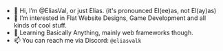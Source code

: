 - 👋 Hi, I’m @EliasVal, or just Elias. (it's pronounced El(ee)as, not El(ay)as)
- 👀 I’m interested in Flat Website Designs, Game Development and all kinds of cool stuff.
- 🌱 Learning Basically Anything, mainly web frameworks though.
- 📫 You can reach me via Discord: `@eliasvalk`

<!---
EliasVal/EliasVal is a ✨ special ✨ repository because its `README.md` (this file) appears on your GitHub profile.
You can click the Preview link to take a look at your changes.
--->
